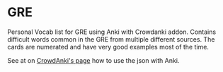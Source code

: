 # GRE
Personal Vocab list for GRE using Anki with Crowdanki addon.
Contains difficult words common in the GRE from multiple different sources. The cards are numerated and have very good examples most of the time.

See at on [CrowdAnki's page](https://ankiweb.net/shared/info/1788670778#snapshots) how to use the json with Anki.

